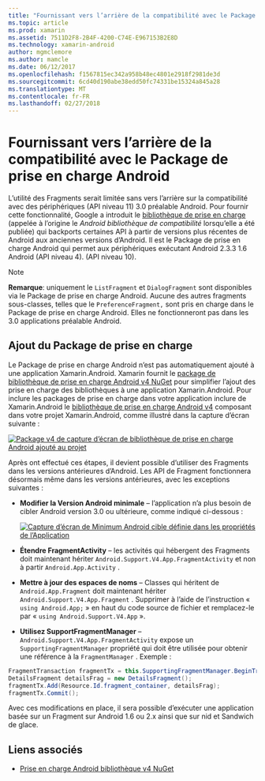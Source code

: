 ```yaml
---
title: "Fournissant vers l’arrière de la compatibilité avec le Package de prise en charge Android"
ms.topic: article
ms.prod: xamarin
ms.assetid: 7511D2F8-2B4F-4200-C74E-E967153B2E8D
ms.technology: xamarin-android
author: mgmclemore
ms.author: mamcle
ms.date: 06/12/2017
ms.openlocfilehash: f1567815ec342a958b48ec4801e2918f2981de3d
ms.sourcegitcommit: 6cd40d190abe38edd50fc74331be15324a845a28
ms.translationtype: MT
ms.contentlocale: fr-FR
ms.lasthandoff: 02/27/2018
---
```

# <a name="providing-backwards-compatibility-with-the-android-support-package"></a>Fournissant vers l’arrière de la compatibilité avec le Package de prise en charge Android

L’utilité des Fragments serait limitée sans vers l’arrière sur la compatibilité avec des périphériques (API niveau 11) 3.0 préalable Android. Pour fournir cette fonctionnalité, Google a introduit le [bibliothèque de prise en charge](http://developer.android.com/sdk/compatibility-library.html) (appelée à l’origine le *Android bibliothèque de compatibilité* lorsqu’elle a été publiée) qui backports certaines API à partir de versions plus récentes de Android aux anciennes versions d’Android. Il est le Package de prise en charge Android qui permet aux périphériques exécutant Android 2.3.3 1.6 Android (API niveau 4). (API niveau 10).

> [!NOTE]
> **Remarque**: uniquement le `ListFragment` et `DialogFragment` sont disponibles via le Package de prise en charge Android. Aucune des autres fragments sous-classes, telles que le `PreferenceFragment,` sont pris en charge dans le Package de prise en charge Android. Elles ne fonctionneront pas dans les 3.0 applications préalable Android. 

<a name="Adding_the_Support_Package" /> 

## <a name="adding-the-support-package"></a>Ajout du Package de prise en charge

Le Package de prise en charge Android n’est pas automatiquement ajouté à une application Xamarin.Android. Xamarin fournit le [package de bibliothèque de prise en charge Android v4 NuGet](https://www.nuget.org/packages/Xamarin.Android.Support.v4/) pour simplifier l’ajout des prise en charge des bibliothèques à une application Xamarin.Android. Pour inclure les packages de prise en charge dans votre application inclure de Xamarin.Android le [bibliothèque de prise en charge Android v4](https://www.nuget.org/packages/Xamarin.Android.Support.v4/) composant dans votre projet Xamarin.Android, comme illustré dans la capture d’écran suivante : 

[![Package v4 de capture d’écran de bibliothèque de prise en charge Android ajouté au projet](providing-backwards-compatibility-images/02.png)](providing-backwards-compatibility-images/02.png)

Après ont effectué ces étapes, il devient possible d’utiliser des Fragments dans les versions antérieures d’Android. Les API de Fragment fonctionnera désormais même dans les versions antérieures, avec les exceptions suivantes : 

-   **Modifier la Version Android minimale** &ndash; l’application n’a plus besoin de cibler Android version 3.0 ou ultérieure, comme indiqué ci-dessous : 

    [![Capture d’écran de Minimum Android cible définie dans les propriétés de l’Application](providing-backwards-compatibility-images/03.png)](providing-backwards-compatibility-images/03.png)

-   **Étendre FragmentActivity** &ndash; les activités qui hébergent des Fragments doit maintenant hériter `Android.Support.V4.App.FragmentActivity` et non à partir `Android.App.Activity` . 

-   **Mettre à jour des espaces de noms** &ndash; Classes qui héritent de `Android.App.Fragment` doit maintenant hériter `Android.Support.V4.App.Fragment` . Supprimer à l’aide de l’instruction « `using Android.App;` » en haut du code source de fichier et remplacez-le par « `using Android.Support.V4.App` ». 

-   **Utilisez SupportFragmentManager** &ndash; `Android.Support.V4.App.FragmentActivity` expose un `SupportingFragmentManager` propriété qui doit être utilisée pour obtenir une référence à la `FragmentManager` . Exemple : 

```csharp
FragmentTransaction fragmentTx = this.SupportingFragmentManager.BeginTransaction();
DetailsFragment detailsFrag = new DetailsFragment();
fragmentTx.Add(Resource.Id.fragment_container, detailsFrag);
fragmentTx.Commit();
```

Avec ces modifications en place, il sera possible d’exécuter une application basée sur un Fragment sur Android 1.6 ou 2.x ainsi que sur nid et Sandwich de glace. 


## <a name="related-links"></a>Liens associés

- [Prise en charge Android bibliothèque v4 NuGet](https://www.nuget.org/packages/Xamarin.Android.Support.v4/)
